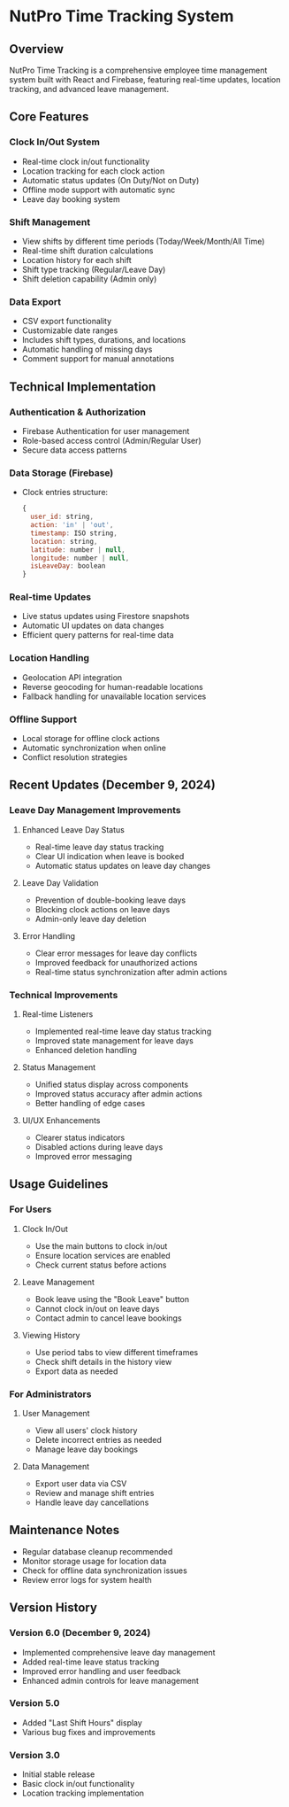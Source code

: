 # NutPro Time Tracking System

## Overview

NutPro Time Tracking is a comprehensive employee time management system built with React and Firebase, featuring real-time updates, location tracking, and advanced leave management.

## Core Features

### Clock In/Out System
- Real-time clock in/out functionality
- Location tracking for each clock action
- Automatic status updates (On Duty/Not on Duty)
- Offline mode support with automatic sync
- Leave day booking system

### Shift Management
- View shifts by different time periods (Today/Week/Month/All Time)
- Real-time shift duration calculations
- Location history for each shift
- Shift type tracking (Regular/Leave Day)
- Shift deletion capability (Admin only)

### Data Export
- CSV export functionality
- Customizable date ranges
- Includes shift types, durations, and locations
- Automatic handling of missing days
- Comment support for manual annotations

## Technical Implementation

### Authentication & Authorization
- Firebase Authentication for user management
- Role-based access control (Admin/Regular User)
- Secure data access patterns

### Data Storage (Firebase)
- Clock entries structure:
  ```javascript
  {
    user_id: string,
    action: 'in' | 'out',
    timestamp: ISO string,
    location: string,
    latitude: number | null,
    longitude: number | null,
    isLeaveDay: boolean
  }
  ```

### Real-time Updates
- Live status updates using Firestore snapshots
- Automatic UI updates on data changes
- Efficient query patterns for real-time data

### Location Handling
- Geolocation API integration
- Reverse geocoding for human-readable locations
- Fallback handling for unavailable location services

### Offline Support
- Local storage for offline clock actions
- Automatic synchronization when online
- Conflict resolution strategies

## Recent Updates (December 9, 2024)

### Leave Day Management Improvements
1. Enhanced Leave Day Status
   - Real-time leave day status tracking
   - Clear UI indication when leave is booked
   - Automatic status updates on leave day changes

2. Leave Day Validation
   - Prevention of double-booking leave days
   - Blocking clock actions on leave days
   - Admin-only leave day deletion

3. Error Handling
   - Clear error messages for leave day conflicts
   - Improved feedback for unauthorized actions
   - Real-time status synchronization after admin actions

### Technical Improvements
1. Real-time Listeners
   - Implemented real-time leave day status tracking
   - Improved state management for leave days
   - Enhanced deletion handling

2. Status Management
   - Unified status display across components
   - Improved status accuracy after admin actions
   - Better handling of edge cases

3. UI/UX Enhancements
   - Clearer status indicators
   - Disabled actions during leave days
   - Improved error messaging

## Usage Guidelines

### For Users
1. Clock In/Out
   - Use the main buttons to clock in/out
   - Ensure location services are enabled
   - Check current status before actions

2. Leave Management
   - Book leave using the "Book Leave" button
   - Cannot clock in/out on leave days
   - Contact admin to cancel leave bookings

3. Viewing History
   - Use period tabs to view different timeframes
   - Check shift details in the history view
   - Export data as needed

### For Administrators
1. User Management
   - View all users' clock history
   - Delete incorrect entries as needed
   - Manage leave day bookings

2. Data Management
   - Export user data via CSV
   - Review and manage shift entries
   - Handle leave day cancellations

## Maintenance Notes

- Regular database cleanup recommended
- Monitor storage usage for location data
- Check for offline data synchronization issues
- Review error logs for system health

## Version History

### Version 6.0 (December 9, 2024)
- Implemented comprehensive leave day management
- Added real-time leave status tracking
- Improved error handling and user feedback
- Enhanced admin controls for leave management

### Version 5.0
- Added "Last Shift Hours" display
- Various bug fixes and improvements

### Version 3.0
- Initial stable release
- Basic clock in/out functionality
- Location tracking implementation
